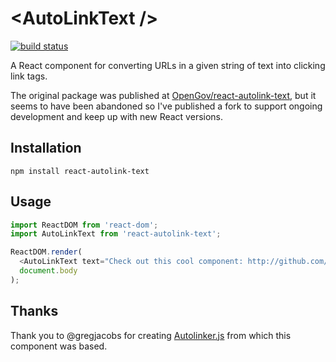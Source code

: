 \<AutoLinkText /\>
================

[![build status](https://img.shields.io/travis/OpenGov/react-autolink-text/master.svg?style=flat-square)](https://travis-ci.org/OpenGov/react-autolink-text)

A React component for converting URLs in a given string of text into clicking link tags.

The original package was published at [OpenGov/react-autolink-text](https://github.com/OpenGov/react-autolink-text), but it seems to have been abandoned so I've published a fork to support ongoing development and keep up with new React versions.

Installation
------------
`npm install react-autolink-text`

Usage
-----
```js
import ReactDOM from 'react-dom';
import AutoLinkText from 'react-autolink-text';

ReactDOM.render(
  <AutoLinkText text="Check out this cool component: http://github.com/OpenGov/react-autolink-text" />,
  document.body
);
```

Thanks
------
Thank you to @gregjacobs for creating [Autolinker.js](https://github.com/gregjacobs/Autolinker.js) from which this component was based.
